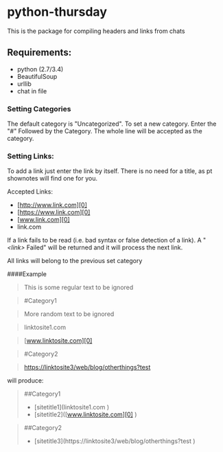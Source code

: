 # python-thursday
This is the package for compiling headers and links from chats

## Requirements:
* python (2.7/3.4)
* BeautifulSoup
* urllib
* chat in file

### Setting Categories
The default category is "Uncategorized". To set a new category. Enter the "#" Followed by the Category. The whole line will be accepted as the category.

### Setting Links:
To add a link just enter the link by itself. There is no need for a title, as pt shownotes will find one for you. 

Accepted Links:
* [http://www.link.com][0]
* [https://www.link.com][0]
* [www.link.com][0]
* link.com

If a link fails to be read (i.e. bad syntax or false detection of a link). A "*\<link\>* Failed" will be returned and it will process the next link.

All links will belong to the previous set category

####Example
> This is some regular text to be ignored

>  \#Category1

> More random text to be ignored

> linktosite1.com

> [www.linktosite.com][0] 

> \#Category2

>[https://linktosite3/web/blog/otherthings?test][0]

will produce:

> ##Category1
>* [sitetitle1]\(linktosite1.com \)
>* [sitetitle2]\([www.linktosite.com][0] \)

> ##Category2
>* [sitetitle3]\(https://linktosite3/web/blog/otherthings?test \)

[0]:#null
